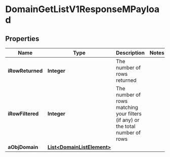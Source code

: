

# DomainGetListV1ResponseMPayload

## Properties

Name | Type | Description | Notes
------------ | ------------- | ------------- | -------------
**iRowReturned** | **Integer** | The number of rows returned | 
**iRowFiltered** | **Integer** | The number of rows matching your filters (if any) or the total number of rows | 
**aObjDomain** | [**List&lt;DomainListElement&gt;**](DomainListElement.md) |  | 




